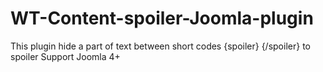 # WT-Content-spoiler-Joomla-plugin
This plugin hide a part of text between short codes {spoiler} {/spoiler} to spoiler
Support Joomla 4+

